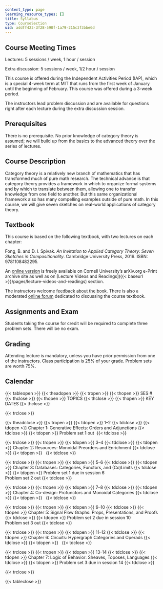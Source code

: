 ```yaml
---
content_type: page
learning_resource_types: []
title: Syllabus
type: CourseSection
uid: addff422-3f28-590f-1a79-215c3f3bbe6d
---
```


Course Meeting Times
--------------------

Lectures: 5 sessions / week, 1 hour / session

Extra discussion: 5 sessions / week, 1/2 hour / session

This course is offered during the Independent Activities Period (IAP), which is a special 4-week term at MIT that runs from the first week of January until the beginning of February. This course was offered during a 3-week period.

The instructors lead problem discussion and are available for questions right after each lecture during the extra discussion session.

Prerequisites
-------------

There is no prerequisite. No prior knowledge of category theory is assumed; we will build up from the basics to the advanced theory over the series of lectures.

Course Description
------------------

Category theory is a relatively new branch of mathematics that has transformed much of pure math research. The technical advance is that category theory provides a framework in which to organize formal systems and by which to translate between them, allowing one to transfer knowledge from one field to another. But this same organizational framework also has many compelling examples outside of pure math. In this course, we will give seven sketches on real-world applications of category theory.

Textbook
--------

This course is based on the following textbook, with two lectures on each chapter:

Fong, B. and D. I. Spivak. _An Invitation to Applied Category Theory: Seven Sketches in Compositionality_. Cambridge University Press, 2019. ISBN: 9781108482295.

An [online version](https://arxiv.org/abs/1803.05316) is freely available on Cornell University’s arXiv.org e-Print archive site as well as on [Lecture Videos and Readings]({{< baseurl >}}/pages/lecture-videos-and-readings) section.

The instructors welcome [feedback about the book](https://docs.google.com/document/d/160G9OFcP5DWT8Stn7TxdVx83DJnnf7d5GML0_FOD5Wg/edit). There is also a moderated [online forum](https://forum.azimuthproject.org/categories/applied-category-theory-course) dedicated to discussing the course textbook.

Assignments and Exam
--------------------

Students taking the course for credit will be required to complete three problem sets. There will be no exam.

Grading
-------

Attending lecture is mandatory, unless you have prior permission from one of the instructors. Class participation is 25% of your grade. Problem sets are worth 75%.

Calendar
--------

{{< tableopen >}}
{{< theadopen >}}
{{< tropen >}}
{{< thopen >}}
SES #
{{< thclose >}}
{{< thopen >}}
TOPICS
{{< thclose >}}
{{< thopen >}}
KEY DATES
{{< thclose >}}

{{< trclose >}}

{{< theadclose >}}
{{< tropen >}}
{{< tdopen >}}
1–2
{{< tdclose >}}
{{< tdopen >}}
Chapter 1: Generative Effects: Orders and Adjunctions
{{< tdclose >}}
{{< tdopen >}}
Problem set 1 out 
{{< tdclose >}}

{{< trclose >}}
{{< tropen >}}
{{< tdopen >}}
3–4
{{< tdclose >}}
{{< tdopen >}}
Chapter 2: Resources: Monoidal Preorders and Enrichment
{{< tdclose >}}
{{< tdopen >}}
 
{{< tdclose >}}

{{< trclose >}}
{{< tropen >}}
{{< tdopen >}}
5–6
{{< tdclose >}}
{{< tdopen >}}
Chapter 3: Databases: Categories, Functors, and (Co)Limits
{{< tdclose >}}
{{< tdopen >}}
Problem set 1 due in session 6  
Problem set 2 out
{{< tdclose >}}

{{< trclose >}}
{{< tropen >}}
{{< tdopen >}}
7–8
{{< tdclose >}}
{{< tdopen >}}
Chapter 4: Co-design: Profunctors and Monoidal Categories
{{< tdclose >}}
{{< tdopen >}}
 
{{< tdclose >}}

{{< trclose >}}
{{< tropen >}}
{{< tdopen >}}
9–10
{{< tdclose >}}
{{< tdopen >}}
Chapter 5: Signal Flow Graphs: Props, Presentations, and Proofs
{{< tdclose >}}
{{< tdopen >}}
Problem set 2 due in session 10  
Problem set 3 out
{{< tdclose >}}

{{< trclose >}}
{{< tropen >}}
{{< tdopen >}}
11–12
{{< tdclose >}}
{{< tdopen >}}
Chapter 6: Circuits: Hypergraph Categories and Operads
{{< tdclose >}}
{{< tdopen >}}
 
{{< tdclose >}}

{{< trclose >}}
{{< tropen >}}
{{< tdopen >}}
13–14
{{< tdclose >}}
{{< tdopen >}}
Chapter 7: Logic of Behavior: Sheaves, Toposes, Languages
{{< tdclose >}}
{{< tdopen >}}
Problem set 3 due in session 14
{{< tdclose >}}

{{< trclose >}}

{{< tableclose >}}